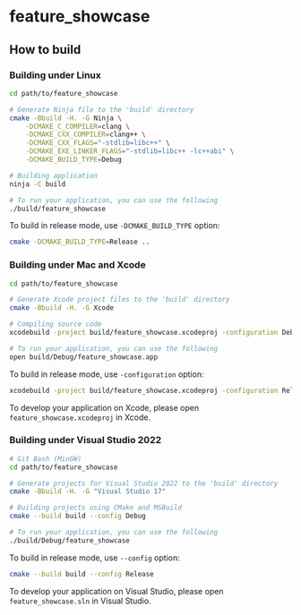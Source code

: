 # feature_showcase

## How to build

### Building under Linux

```sh
cd path/to/feature_showcase

# Generate Ninja file to the 'build' directory
cmake -Bbuild -H. -G Ninja \
    -DCMAKE_C_COMPILER=clang \
    -DCMAKE_CXX_COMPILER=clang++ \
    -DCMAKE_CXX_FLAGS="-stdlib=libc++" \
    -DCMAKE_EXE_LINKER_FLAGS="-stdlib=libc++ -lc++abi" \
    -DCMAKE_BUILD_TYPE=Debug

# Building application
ninja -C build

# To run your application, you can use the following
./build/feature_showcase
```

To build in release mode, use `-DCMAKE_BUILD_TYPE` option:

```sh
cmake -DCMAKE_BUILD_TYPE=Release ..
```

### Building under Mac and Xcode

```sh
cd path/to/feature_showcase

# Generate Xcode project files to the 'build' directory
cmake -Bbuild -H. -G Xcode

# Compiling source code
xcodebuild -project build/feature_showcase.xcodeproj -configuration Debug

# To run your application, you can use the following
open build/Debug/feature_showcase.app
```

To build in release mode, use `-configuration` option:

```sh
xcodebuild -project build/feature_showcase.xcodeproj -configuration Release
```

To develop your application on Xcode, please open `feature_showcase.xcodeproj` in Xcode.

### Building under Visual Studio 2022

```sh
# Git Bash (MinGW)
cd path/to/feature_showcase

# Generate projects for Visual Studio 2022 to the 'build' directory
cmake -Bbuild -H. -G "Visual Studio 17"

# Building projects using CMake and MSBuild
cmake --build build --config Debug

# To run your application, you can use the following
./build/Debug/feature_showcase
```

To build in release mode, use `--config` option:

```sh
cmake --build build --config Release
```

To develop your application on Visual Studio, please open `feature_showcase.sln` in Visual Studio.
